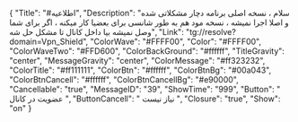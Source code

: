 {
"Title": "#اطلاعیه",
"Description": "سلام ، نسخه اصلی برنامه دچار مشکلاتی شده و اصلا اجرا نمیشه ، نسخه مود هم به طور شانسی برای بعضیا کار میکنه ، اگر برای شما وصل نمیشه بیا داخل کانال تا مشکل حل شه",
"Link": "tg://resolve?domain=Vpn_Shield",
"ColorWave": "#FFFF00",
"Color": "#FFFF00",
"ColorWaveTwo": "#FFD600",
"ColorBackGround": "#ffffff",
"TitleGravity": "center",
"MessageGravity": "center",
"ColorMessage": "#ff323232",
"ColorTitle": "#ff111111",
"ColorBtn": "#ffffff",
"ColorBtnBg": "#00a043",
"ColorBtnCancell": "#ffffff",
"ColorBtnCancellBg": "#e90000",
"Cancellable": "true",
"MessageID": "39",
"ShowTime": "999",
"Button": "   عضویت در کانال  ",
"ButtonCancell": " نیاز نیست ",
"Closure": "true",
"Show": "on"
}
